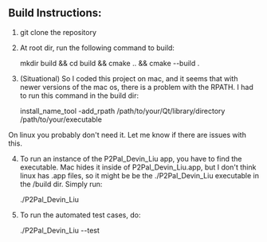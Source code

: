 ## Build Instructions:
1. git clone the repository
2. At root dir, run the following command to build:
   
	mkdir build && cd build && cmake .. && cmake --build .

3. (Situational) So I coded this project on mac, and it seems that with newer versions of the mac os, there is a problem with the RPATH. I had to run this command in the build dir:

	install_name_tool -add_rpath /path/to/your/Qt/library/directory /path/to/your/executable

On linux you probably don't need it. Let me know if there are issues with this.

4. To run an instance of the P2Pal_Devin_Liu app, you have to find the executable. Mac hides it inside of P2Pal_Devin_Liu.app, but I don't think linux has .app files, so it might be be the ./P2Pal_Devin_Liu executable in the /build dir. Simply run:
 
	./P2Pal_Devin_Liu
 
5. To run the automated test cases, do:

	./P2Pal_Devin_Liu --test
